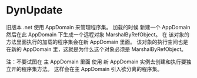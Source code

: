 # DynUpdate

旧版本 .net 使用 AppDomain 来管理程序集。
加载的时候  新建一个 AppDomain 然后在此 AppDomain 下生成一个远程对象 MarshalByRefObject。
在 该对象的 方法里面执行的加载的程序集会在新 AppDomain 里面。
该对象的执行空间也是在新的 AppDomain 里，这就是为什么这个对象必须是 MarshalByRefObject。

注：不要试图在 主 AppDomain 里面 使用 新 AppDomain 实例去创建和执行要独立开的程序集方法。
这样会在主 AppDomain 引入欲分离的程序集。

